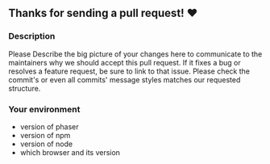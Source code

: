 ## Thanks for sending a pull request! ❤️

### Description

Please Describe the big picture of your changes here to communicate to the maintainers why we should accept this pull request.
If it fixes a bug or resolves a feature request, be sure to link to that issue.
Please check the commit's or even all commits' message styles matches our requested structure.

### Your environment
* version of phaser
* version of npm
* version of node
* which browser and its version